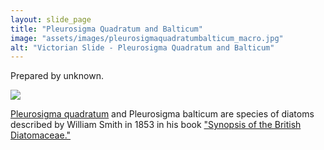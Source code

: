 ```yaml
---
layout: slide_page
title: "Pleurosigma Quadratum and Balticum"
image: "assets/images/pleurosigmaquadratumbalticum_macro.jpg"
alt: "Victorian Slide - Pleurosigma Quadratum and Balticum"
---
```


Prepared by unknown.

<img src="{{ site.baseurl }}/assets/images/pleurosigmaquadratumbalticum_micro.jpg">

[Pleurosigma quadratum](https://www.algaebase.org/search/species/detail/?species_id=39476) and Pleurosigma balticum are species of diatoms described by William Smith in 1853 in his book ["Synopsis of the British Diatomaceae."](https://archive.org/details/synopsisofbritis02smit)